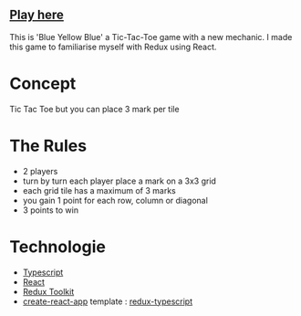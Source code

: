 ## [Play here](https://codyadam.github.io/react-redux-game/)

This is 'Blue Yellow Blue' a Tic-Tac-Toe game with a new mechanic.
I made this game to familiarise myself with Redux using React.

# Concept

Tic Tac Toe but you can place 3 mark per tile

# The Rules

- 2 players
- turn by turn each player place a mark on a 3x3 grid
- each grid tile has a maximum of 3 marks
- you gain 1 point for each row, column or diagonal
- 3 points to win

# Technologie

- [Typescript](https://www.typescriptlang.org/)
- [React](https://reactjs.org/)
- [Redux Toolkit](https://redux-toolkit.js.org/)
- [create-react-app](https://create-react-app.dev/) template : [redux-typescript](https://github.com/reduxjs/cra-template-redux-typescript)
